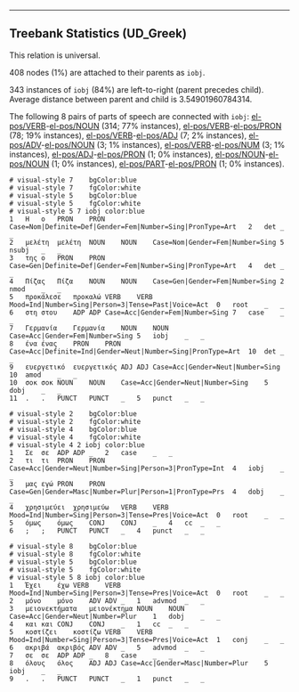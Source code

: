 

--------------------------------------------------------------------------------

## Treebank Statistics (UD_Greek)

This relation is universal.

408 nodes (1%) are attached to their parents as `iobj`.

343 instances of `iobj` (84%) are left-to-right (parent precedes child).
Average distance between parent and child is 3.54901960784314.

The following 8 pairs of parts of speech are connected with `iobj`: [el-pos/VERB]()-[el-pos/NOUN]() (314; 77% instances), [el-pos/VERB]()-[el-pos/PRON]() (78; 19% instances), [el-pos/VERB]()-[el-pos/ADJ]() (7; 2% instances), [el-pos/ADV]()-[el-pos/NOUN]() (3; 1% instances), [el-pos/VERB]()-[el-pos/NUM]() (3; 1% instances), [el-pos/ADJ]()-[el-pos/PRON]() (1; 0% instances), [el-pos/NOUN]()-[el-pos/NOUN]() (1; 0% instances), [el-pos/PART]()-[el-pos/PRON]() (1; 0% instances).


~~~ conllu
# visual-style 7	bgColor:blue
# visual-style 7	fgColor:white
# visual-style 5	bgColor:blue
# visual-style 5	fgColor:white
# visual-style 5 7 iobj	color:blue
1	Η	ο	PRON	PRON	Case=Nom|Definite=Def|Gender=Fem|Number=Sing|PronType=Art	2	det	_	_
2	μελέτη	μελέτη	NOUN	NOUN	Case=Nom|Gender=Fem|Number=Sing	5	nsubj	_	_
3	της	ο	PRON	PRON	Case=Gen|Definite=Def|Gender=Fem|Number=Sing|PronType=Art	4	det	_	_
4	Πίζας	Πίζα	NOUN	NOUN	Case=Gen|Gender=Fem|Number=Sing	2	nmod	_	_
5	προκάλεσε	προκαλώ	VERB	VERB	Mood=Ind|Number=Sing|Person=3|Tense=Past|Voice=Act	0	root	_	_
6	στη	στου	ADP	ADP	Case=Acc|Gender=Fem|Number=Sing	7	case	_	_
7	Γερμανία	Γερμανία	NOUN	NOUN	Case=Acc|Gender=Fem|Number=Sing	5	iobj	_	_
8	ένα	ένας	PRON	PRON	Case=Acc|Definite=Ind|Gender=Neut|Number=Sing|PronType=Art	10	det	_	_
9	ευεργετικό	ευεργετικός	ADJ	ADJ	Case=Acc|Gender=Neut|Number=Sing	10	amod	_	_
10	σοκ	σοκ	NOUN	NOUN	Case=Acc|Gender=Neut|Number=Sing	5	dobj	_	_
11	.	.	PUNCT	PUNCT	_	5	punct	_	_

~~~


~~~ conllu
# visual-style 2	bgColor:blue
# visual-style 2	fgColor:white
# visual-style 4	bgColor:blue
# visual-style 4	fgColor:white
# visual-style 4 2 iobj	color:blue
1	Σε	σε	ADP	ADP	_	2	case	_	_
2	τι	τι	PRON	PRON	Case=Acc|Gender=Neut|Number=Sing|Person=3|PronType=Int	4	iobj	_	_
3	μας	εγώ	PRON	PRON	Case=Gen|Gender=Masc|Number=Plur|Person=1|PronType=Prs	4	dobj	_	_
4	χρησιμεύει	χρησιμεύω	VERB	VERB	Mood=Ind|Number=Sing|Person=3|Tense=Pres|Voice=Act	0	root	_	_
5	όμως	όμως	CONJ	CONJ	_	4	cc	_	_
6	;	;	PUNCT	PUNCT	_	4	punct	_	_

~~~


~~~ conllu
# visual-style 8	bgColor:blue
# visual-style 8	fgColor:white
# visual-style 5	bgColor:blue
# visual-style 5	fgColor:white
# visual-style 5 8 iobj	color:blue
1	Έχει	έχω	VERB	VERB	Mood=Ind|Number=Sing|Person=3|Tense=Pres|Voice=Act	0	root	_	_
2	μόνο	μόνο	ADV	ADV	_	1	advmod	_	_
3	μειονεκτήματα	μειονέκτημα	NOUN	NOUN	Case=Acc|Gender=Neut|Number=Plur	1	dobj	_	_
4	και	και	CONJ	CONJ	_	1	cc	_	_
5	κοστίζει	κοστίζω	VERB	VERB	Mood=Ind|Number=Sing|Person=3|Tense=Pres|Voice=Act	1	conj	_	_
6	ακριβά	ακριβός	ADV	ADV	_	5	advmod	_	_
7	σε	σε	ADP	ADP	_	8	case	_	_
8	όλους	όλος	ADJ	ADJ	Case=Acc|Gender=Masc|Number=Plur	5	iobj	_	_
9	.	.	PUNCT	PUNCT	_	1	punct	_	_

~~~


